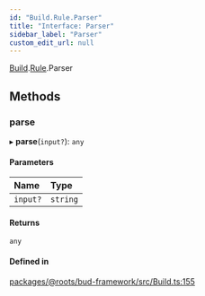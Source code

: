 ```yaml
---
id: "Build.Rule.Parser"
title: "Interface: Parser"
sidebar_label: "Parser"
custom_edit_url: null
---
```


[Build](../modules/Build.md).[Rule](../modules/Build.Rule.md).Parser

## Methods

### parse

▸ **parse**(`input?`): `any`

#### Parameters

| Name | Type |
| :------ | :------ |
| `input?` | `string` |

#### Returns

`any`

#### Defined in

[packages/@roots/bud-framework/src/Build.ts:155](https://github.com/roots/bud/blob/1a11bae56/packages/@roots/bud-framework/src/Build.ts#L155)
